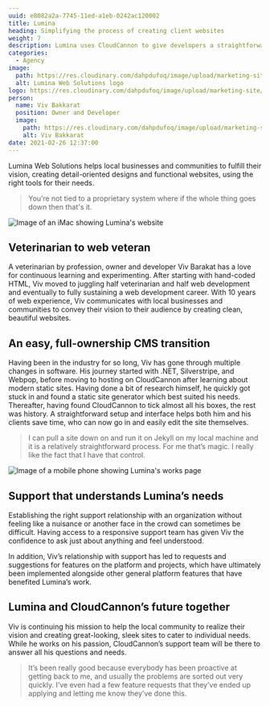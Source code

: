 ```yaml
---
uuid: e8082a2a-7745-11ed-a1eb-0242ac120002
title: Lumina
heading: Simplifying the process of creating client websites
weight: 7
description: Lumina uses CloudCannon to give developers a straightforward setup and interface, helping both devs and their clients save time.
categories:
  - Agency
image: 
  path: https://res.cloudinary.com/dahpdufoq/image/upload/marketing-site/marketing/uploads/lumina-card-1.png
  alt: Lumina Web Solutions logo
logo: https://res.cloudinary.com/dahpdufoq/image/upload/marketing-site/marketing/uploads/case-study/lumina.png
person:
  name: Viv Bakkarat
  position: Owner and Developer
  image: 
    path: https://res.cloudinary.com/dahpdufoq/image/upload/marketing-site/marketing/uploads/case-study/lumina/lumina-profile-small.png
    alt: Viv Bakkarat
date: 2021-02-26 12:37:00
---
```


Lumina Web Solutions helps local businesses and communities to fulfill
their vision, creating detail-oriented designs and functional websites,
using the right tools for their needs.

> You’re not tied to a proprietary system where if the whole thing goes down then that's it.

![Image of an iMac showing Lumina's website](https://res.cloudinary.com/dahpdufoq/image/upload/marketing-site/marketing/uploads/case-study/lumina/lumina-img1.png)

## Veterinarian to web veteran

A veterinarian by profession, owner and developer Viv Barakat has a love
for continuous learning and experimenting. After starting with hand-coded
HTML, Viv moved to juggling half veterinarian and half web development and
eventually to fully sustaining a web development career. With 10 years of
web experience, Viv communicates with local businesses and communities to
convey their vision to their audience by creating clean, beautiful
websites.

## An easy, full-ownership CMS transition

Having been in the industry for so long, Viv has gone through multiple
changes in software. His journey started with .NET, Silverstripe, and
Webpop, before moving to hosting on CloudCannon after learning about
modern static sites. Having done a bit of research himself, he quickly got
stuck in and found a static site generator which best suited his needs.
Thereafter, having found CloudCannon to tick almost all his boxes, the
rest was history. A straightforward setup and interface helps both him and
his clients save time, who can now go in and easily edit the site
themselves.

> I can pull a site down on and run it on Jekyll on my local machine and it is a relatively straightforward process. For me that’s magic. I really like the fact that I have that control.

![Image of a mobile phone showing Lumina's works page](https://res.cloudinary.com/dahpdufoq/image/upload/marketing-site/marketing/uploads/case-study/lumina/lumina-img2.png)

## Support that understands Lumina’s needs

Establishing the right support relationship with an organization without
feeling like a nuisance or another face in the crowd can sometimes be
difficult. Having access to a responsive support team has given Viv the
confidence to ask just about anything and feel understood.

In addition, Viv’s relationship with support has led to requests and
suggestions for features on the platform and projects, which have
ultimately been implemented alongside other general platform features that
have benefited Lumina’s work.

## Lumina and CloudCannon’s future together

Viv is continuing his mission to help the local community to realize their
vision and creating great-looking, sleek sites to cater to individual
needs. While he works on his passion, CloudCannon’s support team will be
there to answer all his questions and needs.

> It’s been really good because everybody has been proactive at getting back to me, and usually the problems are sorted out very quickly. I’ve even had a few feature requests that they’ve ended up applying and letting me know they’ve done this.